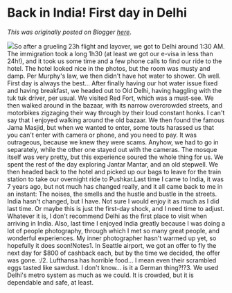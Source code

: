 # Back in India! First day in Delhi

*This was originally posted on Blogger [here](https://photopensieve.blogspot.com/2018/11/delhi.html)*.

![](https://blogger.googleusercontent.com/img/b/R29vZ2xl/AVvXsEjxJz1XwktUotnURSW-d-PhXNtfR3cPQ1pnmCemvUqIZMMmbSF0JDLpqK7mXTRp3FoQC44ykjrmOrw5QIHcVTbsSfik7ysmAGW5S3oUUdvYgBFz9QJwQuwWBlXpQJLFocOf51wqttVQkFsc/s5000/%255BUNSET%255D)So after a grueling 23h flight and layover, we got to Delhi around 1:30 AM. The immigration took a long 1h30 (at least we got our e-visa in less than 24h!), and it took us some time and a few phone calls to find our ride to the hotel. The hotel looked nice in the photos, but the room was musty and damp. Per Murphy's law, we then didn't have hot water to shower. Oh well. First day is always the best... After finally having our hot water issue fixed and having breakfast, we headed out to Old Delhi, having haggling with the tuk tuk driver, per usual. We visited Red Fort, which was a must-see. We then walked around in the bazaar, with its narrow overcrowded streets, and motorbikes zigzaging their way through by their loud constant honks. I can't say that I enjoyed walking around the old bazaar. We then found the famous Jama Masjid, but when we wanted to enter, some touts harassed us that you can't enter with camera or phone, and you need to pay. It was outrageous, because we knew they were scams. Anyhow, we had to go in separately, while the other one stayed out with the cameras. The mosque itself was very pretty, but this experience soured the whole thing for us. We spent the rest of the day exploring Jantar Mantar, and an old stepwell. We then headed back to the hotel and picked up our bags to leave for the train station to take our overnight ride to Pushkar.Last time I came to India, it was 7 years ago, but not much has changed really, and it all came back to me in an instant: The noises, the smells and the hustle and bustle in the streets. India hasn't changed, but I have. Not sure I would enjoy it as much as I did last time. Or maybe this is just the first-day shock, and I need time to adjust. Whatever it is, I don't recommend Delhi as the first place to visit when arriving in India. Also, last time I enjoyed India greatly because I was doing a lot of people photography, through which I met so many great people, and wonderful experiences. My inner photographer hasn't warmed up yet, so hopefully it does soon!Notes1. In Seattle airport, we got an offer to fly the next day for \$800 of cashback each, but by the time we decided, the offer was gone. :/2. Lufthansa has horrible food... I mean even their scrambled eggs tasted like sawdust. I don't know... is it a German thing?!?3. We used Delhi's metro system as much as we could. It is crowded, but it is dependable and safe, at least.